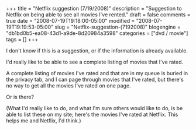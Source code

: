 +++
title = "Netflix suggestion (7/19/2008)"
description = "Suggestion to Netflix on being able to see all movies I've rented."
draft = false
comments = true
date = "2008-07-19T19:18:00-05:00"
modified = "2008-07-19T19:19:53-05:00"
slug = "Netflix-suggestion-(7192008)"
blogengine = "db1bd0b5-ea08-43d1-a9de-8d20984a3598"
categories = ["dvd / movie"]
tags = []
+++

<p>
I don&#39;t know if this is a suggestion, or if the information is already available.
</p>
<p>
I&#39;d really like to be able to see a complete listing of movies that I&#39;ve rated.
</p>
<p>
A complete listing of movies I&#39;ve rated and that are in my queue is buried in the privacy tab, and I can page through movies that I&#39;ve rated, but there&#39;s no way to get all the movies I&#39;ve rated on one page.
</p>
<p>
Or is there?
</p>
<p>
(What I&#39;d really like to do, and what I&#39;m sure others would like to do, is be able to list these on my site; here&#39;s the movies I&#39;ve rated at Netflix. This helps me and Netflix, I&#39;d think.)
</p>


